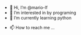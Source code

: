 - 👋 Hi, I’m @mario-lf
- 👀 I’m interested in by programing
- 🌱 I’m currently learning python
<!--- 💞️ I’m looking to collaborate on ...--->
- 📫 How to reach me ...

<!---
mario-lf/mario-lf is a ✨ special ✨ repository because its `README.md` (this file) appears on your GitHub profile.
You can click the Preview link to take a look at your changes.
--->
